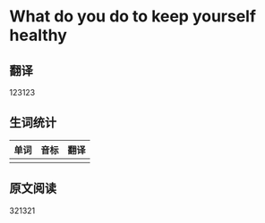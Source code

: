 # What do you do to keep yourself healthy

## 翻译
123123

## 生词统计
| 单词 | 音标 | 翻译 |
| - | - | - |
|  |  |  |

## 原文阅读
321321